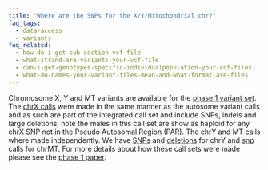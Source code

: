```yaml
---
title: "Where are the SNPs for the X/Y/Mitochondrial chr?"
faq_tags:
  - data-access
  - variants
faq_related:
  - how-do-i-get-sub-section-vcf-file
  - what-strand-are-variants-your-vcf-file
  - can-i-get-genotypes-specific-individualpopulation-your-vcf-files
  - what-do-names-your-variant-files-mean-and-what-format-are-files
---
```

                    
Chromosome X, Y and MT variants are available for the [phase 1 variant set](http://ftp.1000genomes.ebi.ac.uk/vol1/ftp/phase1/analysis_results/integrated_call_sets/). The [chrX calls](http://ftp.1000genomes.ebi.ac.uk/vol1/ftp/phase1/analysis_results/integrated_call_sets/ALL.chrX.integrated_phase1_v3.20101123.snps_indels_svs.genotypes.vcf.gz) were made in the same manner as the autosome variant calls and as such are part of the integrated call set and include SNPs, indels and large deletions, note the males in this call set are show as haploid for any chrX SNP not in the Pseudo Autosomal Region (PAR). The chrY and MT calls where made independently. We have [SNPs](http://ftp.1000genomes.ebi.ac.uk/vol1/ftp/phase1/analysis_results/integrated_call_sets/ALL.chrY.phase1_samtools_si.20101123.snps.low_coverage.genotypes.vcf.gz) and [deletions](http://ftp.1000genomes.ebi.ac.uk/vol1/ftp/phase1/analysis_results/integrated_call_sets/ALL.chrY.genome_strip_hq.20101123.svs.low_coverage.genotypes.vcf.gz) for chrY and [snp](http://ftp.1000genomes.ebi.ac.uk/vol1/ftp/phase1/analysis_results/integrated_call_sets/ALL.chrMT.phase1_samtools_si.20101123.snps.low_coverage.genotypes.vcf.gz) calls for chrMT. For more details about how these call sets were made please see the [phase 1 paper](/announcements/integrated-map-genetic-variation-1092-human-genomes-2012-10-31).
